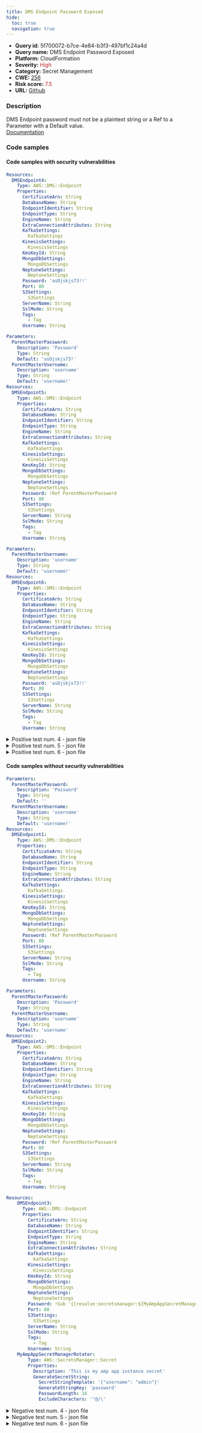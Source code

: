 ```yaml
---
title: DMS Endpoint Password Exposed
hide:
  toc: true
  navigation: true
---
```


<style>
  .highlight .hll {
    background-color: #ff171742;
  }
  .md-content {
    max-width: 1100px;
    margin: 0 auto;
  }
</style>

-   **Query id:** 5f700072-b7ce-4e84-b3f3-497bf1c24a4d
-   **Query name:** DMS Endpoint Password Exposed
-   **Platform:** CloudFormation
-   **Severity:** <span style="color:#bb2124">High</span>
-   **Category:** Secret Management
-   **CWE:** <a href="https://cwe.mitre.org/data/definitions/256.html" onclick="newWindowOpenerSafe(event, 'https://cwe.mitre.org/data/definitions/256.html')">256</a>
-   **Risk score:** <span style="color:#bb2124">7.5</span>
-   **URL:** [Github](https://github.com/Checkmarx/kics/tree/master/assets/queries/cloudFormation/aws/dms_endpoint_password_exposed)

### Description
DMS Endpoint password must not be a plaintext string or a Ref to a Parameter with a Default value.<br>
[Documentation](https://docs.aws.amazon.com/AWSCloudFormation/latest/UserGuide/aws-resource-dms-endpoint.html)

### Code samples
#### Code samples with security vulnerabilities
```yaml title="Positive test num. 1 - yaml file" hl_lines="20"
Resources:
  DMSEndpoint4:
    Type: AWS::DMS::Endpoint
    Properties:
      CertificateArn: String
      DatabaseName: String
      EndpointIdentifier: String
      EndpointType: String
      EngineName: String
      ExtraConnectionAttributes: String
      KafkaSettings:
        KafkaSettings
      KinesisSettings:
        KinesisSettings
      KmsKeyId: String
      MongoDbSettings:
        MongoDbSettings
      NeptuneSettings:
        NeptuneSettings
      Password: 'asDjskjs73!!'
      Port: 80
      S3Settings:
        S3Settings
      ServerName: String
      SslMode: String
      Tags:
        - Tag
      Username: String

```
```yaml title="Positive test num. 2 - yaml file" hl_lines="5"
Parameters:
  ParentMasterPassword:
    Description: 'Password'
    Type: String
    Default: 'asDjskjs73!'
  ParentMasterUsername:
    Description: 'username'
    Type: String
    Default: 'username!'
Resources:
  DMSEndpoint5:
    Type: AWS::DMS::Endpoint
    Properties:
      CertificateArn: String
      DatabaseName: String
      EndpointIdentifier: String
      EndpointType: String
      EngineName: String
      ExtraConnectionAttributes: String
      KafkaSettings:
        KafkaSettings
      KinesisSettings:
        KinesisSettings
      KmsKeyId: String
      MongoDbSettings:
        MongoDbSettings
      NeptuneSettings:
        NeptuneSettings
      Password: !Ref ParentMasterPassword
      Port: 80
      S3Settings:
        S3Settings
      ServerName: String
      SslMode: String
      Tags:
        - Tag
      Username: String

```
```yaml title="Positive test num. 3 - yaml file" hl_lines="25"
Parameters:
  ParentMasterUsername:
    Description: 'username'
    Type: String
    Default: 'username!'
Resources:
  DMSEndpoint6:
    Type: AWS::DMS::Endpoint
    Properties:
      CertificateArn: String
      DatabaseName: String
      EndpointIdentifier: String
      EndpointType: String
      EngineName: String
      ExtraConnectionAttributes: String
      KafkaSettings:
        KafkaSettings
      KinesisSettings:
        KinesisSettings
      KmsKeyId: String
      MongoDbSettings:
        MongoDbSettings
      NeptuneSettings:
        NeptuneSettings
      Password: 'asDjskjs73!!'
      Port: 80
      S3Settings:
        S3Settings
      ServerName: String
      SslMode: String
      Tags:
        - Tag
      Username: String

```
<details><summary>Positive test num. 4 - json file</summary>

```json hl_lines="23"
{
  "Resources": {
    "DMSEndpoint4": {
      "Type": "AWS::DMS::Endpoint",
      "Properties": {
        "MongoDbSettings": "MongoDbSettings",
        "Port": 80,
        "SslMode": "String",
        "Username": "String",
        "KafkaSettings": "KafkaSettings",
        "EndpointIdentifier": "String",
        "NeptuneSettings": "NeptuneSettings",
        "DatabaseName": "String",
        "ExtraConnectionAttributes": "String",
        "ServerName": "String",
        "Tags": [
          "Tag"
        ],
        "EngineName": "String",
        "EndpointType": "String",
        "KinesisSettings": "KinesisSettings",
        "KmsKeyId": "String",
        "Password": "asDjskjs73!!",
        "S3Settings": "S3Settings",
        "CertificateArn": "String"
      }
    }
  }
}

```
</details>
<details><summary>Positive test num. 5 - json file</summary>

```json hl_lines="6"
{
  "Parameters": {
    "ParentMasterPassword": {
      "Description": "Password",
      "Type": "String",
      "Default": "asDjskjs73!"
    },
    "ParentMasterUsername": {
      "Description": "username",
      "Type": "String",
      "Default": "username!"
    }
  },
  "Resources": {
    "DMSEndpoint5": {
      "Type": "AWS::DMS::Endpoint",
      "Properties": {
        "EndpointIdentifier": "String",
        "S3Settings": "S3Settings",
        "ExtraConnectionAttributes": "String",
        "MongoDbSettings": "MongoDbSettings",
        "NeptuneSettings": "NeptuneSettings",
        "Password": "ParentMasterPassword",
        "CertificateArn": "String",
        "EngineName": "String",
        "KinesisSettings": "KinesisSettings",
        "KmsKeyId": "String",
        "ServerName": "String",
        "Username": "String",
        "DatabaseName": "String",
        "EndpointType": "String",
        "KafkaSettings": "KafkaSettings",
        "Port": 80,
        "SslMode": "String",
        "Tags": [
          "Tag"
        ]
      }
    }
  }
}

```
</details>
<details><summary>Positive test num. 6 - json file</summary>

```json hl_lines="26"
{
  "Parameters": {
    "ParentMasterUsername": {
      "Description": "username",
      "Type": "String",
      "Default": "username!"
    }
  },
  "Resources": {
    "DMSEndpoint6": {
      "Type": "AWS::DMS::Endpoint",
      "Properties": {
        "ServerName": "String",
        "EngineName": "String",
        "KinesisSettings": "KinesisSettings",
        "KmsKeyId": "String",
        "Port": 80,
        "S3Settings": "S3Settings",
        "Tags": [
          "Tag"
        ],
        "Username": "String",
        "DatabaseName": "String",
        "EndpointIdentifier": "String",
        "MongoDbSettings": "MongoDbSettings",
        "Password": "asDjskjs73!!",
        "SslMode": "String",
        "CertificateArn": "String",
        "NeptuneSettings": "NeptuneSettings",
        "EndpointType": "String",
        "ExtraConnectionAttributes": "String",
        "KafkaSettings": "KafkaSettings"
      }
    }
  }
}

```
</details>


#### Code samples without security vulnerabilities
```yaml title="Negative test num. 1 - yaml file"
Parameters:
  ParentMasterPassword:
    Description: 'Password'
    Type: String
    Default: ''
  ParentMasterUsername:
    Description: 'username'
    Type: String
    Default: 'username!'
Resources:
  DMSEndpoint1:
    Type: AWS::DMS::Endpoint
    Properties:
      CertificateArn: String
      DatabaseName: String
      EndpointIdentifier: String
      EndpointType: String
      EngineName: String
      ExtraConnectionAttributes: String
      KafkaSettings:
        KafkaSettings
      KinesisSettings:
        KinesisSettings
      KmsKeyId: String
      MongoDbSettings:
        MongoDbSettings
      NeptuneSettings:
        NeptuneSettings
      Password: !Ref ParentMasterPassword
      Port: 80
      S3Settings:
        S3Settings
      ServerName: String
      SslMode: String
      Tags:
        - Tag
      Username: String

```
```yaml title="Negative test num. 2 - yaml file"
Parameters:
  ParentMasterPassword:
    Description: 'Password'
    Type: String
  ParentMasterUsername:
    Description: 'username'
    Type: String
    Default: 'username'
Resources:
  DMSEndpoint2:
    Type: AWS::DMS::Endpoint
    Properties:
      CertificateArn: String
      DatabaseName: String
      EndpointIdentifier: String
      EndpointType: String
      EngineName: String
      ExtraConnectionAttributes: String
      KafkaSettings:
        KafkaSettings
      KinesisSettings:
        KinesisSettings
      KmsKeyId: String
      MongoDbSettings:
        MongoDbSettings
      NeptuneSettings:
        NeptuneSettings
      Password: !Ref ParentMasterPassword
      Port: 80
      S3Settings:
        S3Settings
      ServerName: String
      SslMode: String
      Tags:
        - Tag
      Username: String

```
```yaml title="Negative test num. 3 - yaml file"
Resources:
    DMSEndpoint3:
      Type: AWS::DMS::Endpoint
      Properties:
        CertificateArn: String
        DatabaseName: String
        EndpointIdentifier: String
        EndpointType: String
        EngineName: String
        ExtraConnectionAttributes: String
        KafkaSettings:
          KafkaSettings
        KinesisSettings:
          KinesisSettings
        KmsKeyId: String
        MongoDbSettings:
          MongoDbSettings
        NeptuneSettings:
          NeptuneSettings
        Password: !Sub '{{resolve:secretsmanager:${MyAmpAppSecretManagerRotater}::password}}'
        Port: 80
        S3Settings:
          S3Settings
        ServerName: String
        SslMode: String
        Tags:
          - Tag
        Username: String
    MyAmpAppSecretManagerRotater:
        Type: AWS::SecretsManager::Secret
        Properties:
          Description: 'This is my amp app instance secret'
          GenerateSecretString:
            SecretStringTemplate: '{"username": "admin"}'
            GenerateStringKey: 'password'
            PasswordLength: 16
            ExcludeCharacters: '"@/\'

```
<details><summary>Negative test num. 4 - json file</summary>

```json
{
  "Parameters": {
    "ParentMasterUsername": {
      "Description": "username",
      "Type": "String",
      "Default": "username!"
    },
    "ParentMasterPassword": {
      "Description": "Password",
      "Type": "String",
      "Default": ""
    }
  },
  "Resources": {
    "DMSEndpoint1": {
      "Type": "AWS::DMS::Endpoint",
      "Properties": {
        "CertificateArn": "String",
        "EndpointType": "String",
        "EngineName": "String",
        "ExtraConnectionAttributes": "String",
        "EndpointIdentifier": "String",
        "ServerName": "String",
        "Username": "String",
        "KafkaSettings": "KafkaSettings",
        "KmsKeyId": "String",
        "NeptuneSettings": "NeptuneSettings",
        "Password": "ParentMasterPassword",
        "Port": 80,
        "Tags": [
          "Tag"
        ],
        "DatabaseName": "String",
        "KinesisSettings": "KinesisSettings",
        "MongoDbSettings": "MongoDbSettings",
        "S3Settings": "S3Settings",
        "SslMode": "String"
      }
    }
  }
}

```
</details>
<details><summary>Negative test num. 5 - json file</summary>

```json
{
  "Parameters": {
    "ParentMasterPassword": {
      "Type": "String",
      "Description": "Password"
    },
    "ParentMasterUsername": {
      "Type": "String",
      "Default": "username",
      "Description": "username"
    }
  },
  "Resources": {
    "DMSEndpoint2": {
      "Type": "AWS::DMS::Endpoint",
      "Properties": {
        "KafkaSettings": "KafkaSettings",
        "NeptuneSettings": "NeptuneSettings",
        "ServerName": "String",
        "Tags": [
          "Tag"
        ],
        "Username": "String",
        "EngineName": "String",
        "DatabaseName": "String",
        "EndpointIdentifier": "String",
        "EndpointType": "String",
        "KinesisSettings": "KinesisSettings",
        "KmsKeyId": "String",
        "Password": "ParentMasterPassword",
        "S3Settings": "S3Settings",
        "CertificateArn": "String",
        "MongoDbSettings": "MongoDbSettings",
        "Port": 80,
        "SslMode": "String",
        "ExtraConnectionAttributes": "String"
      }
    }
  }
}

```
</details>
<details><summary>Negative test num. 6 - json file</summary>

```json
{
  "Resources": {
    "DMSEndpoint3": {
      "Type": "AWS::DMS::Endpoint",
      "Properties": {
        "SslMode": "String",
        "Username": "String",
        "CertificateArn": "String",
        "ExtraConnectionAttributes": "String",
        "KmsKeyId": "String",
        "Password": "{{resolve:secretsmanager:${MyAmpAppSecretManagerRotater}::password}}",
        "Port": 80,
        "EndpointIdentifier": "String",
        "KafkaSettings": "KafkaSettings",
        "KinesisSettings": "KinesisSettings",
        "NeptuneSettings": "NeptuneSettings",
        "S3Settings": "S3Settings",
        "ServerName": "String",
        "Tags": [
          "Tag"
        ],
        "DatabaseName": "String",
        "EndpointType": "String",
        "EngineName": "String",
        "MongoDbSettings": "MongoDbSettings"
      }
    },
    "MyAmpAppSecretManagerRotater": {
      "Type": "AWS::SecretsManager::Secret",
      "Properties": {
        "Description": "This is my amp app instance secret",
        "GenerateSecretString": {
          "SecretStringTemplate": "{\"username\": \"admin\"}",
          "GenerateStringKey": "password",
          "PasswordLength": 16,
          "ExcludeCharacters": "\"@/\\"
        }
      }
    }
  }
}

```
</details>

